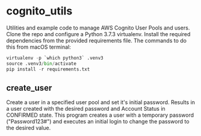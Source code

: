# cognito_utils
Utilities and example code to manage AWS Cognito User Pools and users. Clone the repo and configure a Python 3.7.3 virtualenv. Install the required dependencies from the provided requirements file. The commands to do this from macOS terminal:
```python
virtualenv -p `which python3` .venv3
source .venv3/bin/activate
pip install -r requirements.txt
```


## create_user
Create a user in a specified user pool and set it's initial password. Results in a user created with the desired password and Account Status in CONFIRMED state. This program creates a user with a temporary password ("Password123#") and executes an initial login to change the password to the desired value.

